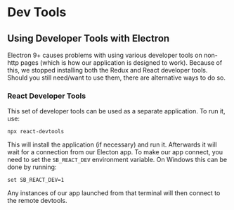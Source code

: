 # Dev Tools

## Using Developer Tools with Electron

Electron 9+ causes problems with using various developer tools on non-http pages (which is how our
application is designed to work). Because of this, we stopped installing both the Redux and React
developer tools. Should you still need/want to use them, there are alternative ways to do so.

### React Developer Tools

This set of developer tools can be used as a separate application. To run it, use:

```
npx react-devtools
```

This will install the application (if necessary) and run it. Afterwards it will wait for a
connection from our Electon app. To make our app connect, you need to set the `SB_REACT_DEV`
environment variable. On Windows this can be done by running:

```
set SB_REACT_DEV=1
```

Any instances of our app launched from that terminal will then connect to the remote devtools.
